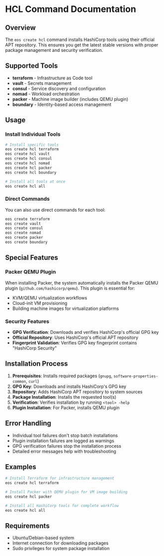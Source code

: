 # HCL Command Documentation

## Overview

The `eos create hcl` command installs HashiCorp tools using their official APT repository. This ensures you get the latest stable versions with proper package management and security verification.

## Supported Tools

- **terraform** - Infrastructure as Code tool
- **vault** - Secrets management
- **consul** - Service discovery and configuration
- **nomad** - Workload orchestration
- **packer** - Machine image builder (includes QEMU plugin)
- **boundary** - Identity-based access management

## Usage

### Install Individual Tools

```bash
# Install specific tools
eos create hcl terraform
eos create hcl vault
eos create hcl consul
eos create hcl nomad
eos create hcl packer
eos create hcl boundary

# Install all tools at once
eos create hcl all
```

### Direct Commands

You can also use direct commands for each tool:

```bash
eos create terraform
eos create vault
eos create consul
eos create nomad
eos create packer
eos create boundary
```

## Special Features

### Packer QEMU Plugin

When installing Packer, the system automatically installs the Packer QEMU plugin (`github.com/hashicorp/qemu`). This plugin is essential for:

- KVM/QEMU virtualization workflows
- Cloud-init VM provisioning
- Building machine images for virtualization platforms

### Security Features

- **GPG Verification**: Downloads and verifies HashiCorp's official GPG key
- **Official Repository**: Uses HashiCorp's official APT repository
- **Fingerprint Validation**: Verifies GPG key fingerprint contains "HashiCorp Security"

## Installation Process

1. **Prerequisites**: Installs required packages (`gnupg`, `software-properties-common`, `curl`)
2. **GPG Key**: Downloads and installs HashiCorp's GPG key
3. **Repository**: Adds HashiCorp APT repository to system sources
4. **Package Installation**: Installs the requested tool(s)
5. **Verification**: Verifies installation by running `<tool> -help`
6. **Plugin Installation**: For Packer, installs QEMU plugin

## Error Handling

- Individual tool failures don't stop batch installations
- Plugin installation failures are logged as warnings
- GPG verification failures stop the installation process
- Detailed error messages help with troubleshooting

## Examples

```bash
# Install Terraform for infrastructure management
eos create hcl terraform

# Install Packer with QEMU plugin for VM image building
eos create hcl packer

# Install all HashiCorp tools for complete workflow
eos create hcl all
```

## Requirements

- Ubuntu/Debian-based system
- Internet connection for downloading packages
- Sudo privileges for system package installation